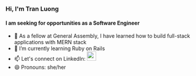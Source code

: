 ### Hi, I'm Tran Luong

#### I am seeking for opportunities as a Software Engineer

- 🏅  As a fellow at General Assembly, I have learned how to build full-stack applications with MERN stack
- 🌱  I’m currently learning Ruby on Rails
- 📫  Let's connect on LinkedIn: [<img src="https://neilpatel.com/wp-content/uploads/2017/05/LinkedIn.jpg" width="25"/>](https://www.linkedin.com/in/tran-luong/)
- 😄  Pronouns: she/her

<!--
**luongt13/luongt13** is a ✨ _special_ ✨ repository because its `README.md` (this file) appears on your GitHub profile.

Here are some ideas to get you started:

- 🔭 I’m currently working on ...
- 🌱 I’m currently learning ...
- 👯 I’m looking to collaborate on ...
- 🤔 I’m looking for help with ...
- 💬 Ask me about ...
- 📫 How to reach me: ...
- 😄 Pronouns: ...
- ⚡ Fun fact: ...
-->
